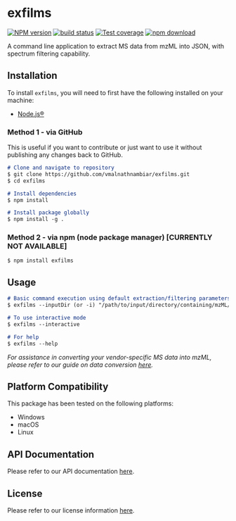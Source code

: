 # exfilms

[![NPM version][npm-image]][npm-url]
[![build status][ci-image]][ci-url]
[![Test coverage][codecov-image]][codecov-url]
[![npm download][download-image]][download-url]

A command line application to extract MS data from mzML into JSON, with spectrum filtering capability.

## Installation
To install `exfilms`, you will need to first have the following installed on your machine:
- [Node.js®][nodejs-url]  

### Method 1 - via GitHub
This is useful if you want to contribute or just want to use it without publishing any changes back to GitHub.

```md
# Clone and navigate to repository
$ git clone https://github.com/vmalnathnambiar/exfilms.git
$ cd exfilms

# Install dependencies
$ npm install

# Install package globally
$ npm install -g .
```

### Method 2 - via npm (node package manager) [CURRENTLY NOT AVAILABLE]
`$ npm install exfilms`

## Usage
```md
# Basic command execution using default extraction/filtering parameters
$ exfilms --inputDir (or -i) "/path/to/input/directory/containing/mzML/data/files/"

# To use interactive mode
$ exfilms --interactive

# For help
$ exfilms --help
```

*For assistance in converting your vendor-specific MS data into mzML, please refer to our guide on data conversion [here](./guide/dataConversion.md).*

## Platform Compatibility  

This package has been tested on the following platforms:
- Windows
- macOS
- Linux

## API Documentation
Please refer to our API documentation [here](https://vimalnathnambiar.github.io/exfilms/).

## License
Please refer to our license information [here](./LICENSE).

[npm-image]: https://img.shields.io/npm/v/exfilms.svg
[npm-url]: https://www.npmjs.com/package/exfilms
[ci-image]: https://github.com/vimalnathnambiar/exfilms/workflows/Node.js%20CI/badge.svg?branch=main
[ci-url]: https://github.com/vimalnathnambiar/exfilms/actions?query=workflow%3A%22Node.js+CI%22
[codecov-image]: https://img.shields.io/codecov/c/github/vimalnathnambiar/exfilms.svg
[codecov-url]: https://codecov.io/gh/vimalnathnambiar/exfilms
[download-image]: https://img.shields.io/npm/dm/exfilms.svg
[download-url]: https://www.npmjs.com/package/exfilms
[nodejs-url]: https://nodejs.org/en/download/
